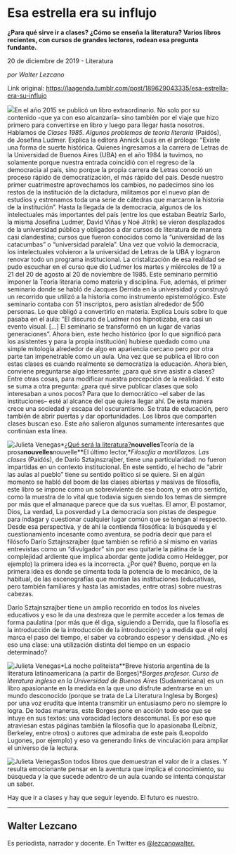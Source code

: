 # Esa estrella era su influjo

**¿Para qué sirve ir a clases? ¿Cómo se enseña la literatura? Varios libros recientes, con cursos de grandes lectores, rodean esa pregunta fundante.**

20 de diciembre de 2019 - Literatura

_por Walter Lezcano_

Link original: https://laagenda.tumblr.com/post/189629043335/esa-estrella-era-su-influjo

![](https://64.media.tumblr.com/c7efddee0b3cf453afa21f4ef88a8209/2d7838d65a396e27-b7/s500x750/ee87cf21bfe29a5d9cc71db665f543f705e912ce.jpg)En
el año 2015 se publicó un libro extraordinario. No solo por su
contenido -que ya con eso alcanzaría– sino también por el viaje que
hizo primero para convertirse en libro y luego para llegar hasta
nosotros. Hablamos de *Clases
1985. Algunos problemas de teoría literaria* (Paidós), de Josefina Ludmer. Explica la editora Annick Louis en el prólogo:
“Existe una forma de suerte histórica. Quienes ingresamos a la
carrera de Letras de la Universidad de Buenos Aires (UBA) en el año
1984 la tuvimos, no solamente porque nuestra entrada coincidió con
el regreso de la democracia al país, sino porque la propia carrera
de Letras conoció un proceso rápido de democratización, el más
rápido del país. Desde nuestro primer cuatrimestre aprovechamos los
cambios, no padecimos sino los restos de la institución de la
dictadura, militamos por el nuevo plan de estudios y estrenamos toda
una serie de cátedras que marcaron la historia de la institución”. Hasta la llegada de la democracia, algunos de los intelectuales más
importantes del país (entre los que estaban Beatriz Sarlo, la misma Josefina
Ludmer, David Viñas y Noé Jitrik) se vieron
desplazados de la universidad pública y obligados a dar cursos de
literatura de manera casi clandestina; cursos que fueron conocidos como la
“universidad de las catacumbas” o “universidad paralela”. Una
vez que volvió la democracia, los intelectuales volvieron a la
universidad de Letras de la UBA y lograron renovar todo un programa
institucional. La cristalización de esa realidad se pudo escuchar en
el curso que dio Ludmer los martes y miércoles de 19 a 21 del 20 de agosto al 20 de noviembre de 1985. Este seminario
permitió imponer la Teoría literaria como materia y disciplina.
Fue, además, el primer seminario donde se habló de Jacques Derrida
en la universidad y construyó un recorrido que utilizó a la
historia como instrumento epistemológico. Este seminario contaba con
51 inscriptos, pero asistían alrededor de 500 personas.
Lo que obligó a convertirlo en materia. Explica Louis sobre lo que
pasaba en el aula: “El discurso de Ludmer nos hipnotizaba, era casi
un evento visual. […] El seminario se transformó en un lugar de
varias generaciones”. Ahora bien, este hecho histórico (por lo que
significó para los asistentes y para la propia institución) hubiese
quedado como una simple mitología alrededor de algo en apariencia
cercano pero por otra parte tan impenetrable como un aula. Una vez
que se publica el libro con estas clases es cuando realmente se
democratiza la educación. Ahora bien, conviene preguntarse algo
interesante: ¿para qué sirve asistir a clases? Entre otras cosas, para modificar nuestra percepción de la realidad. Y esto se suma a otra pregunta: ¿para qué sirve publicar clases que solo interesaban a unos pocos? Para que
lo democrático –el saber de las instituciones– esté al alcance
del que quiera llegar ahí. De esta manera crece una sociedad y
escapa del oscurantismo. Se trata de educación, pero también de
abrir puertas y dar oportunidades. Los libros que comparten clases
buscan eso. Este año salieron algunos sumamente interesantes que
continúan esta línea.

![Julieta Venegas](https://64.media.tumblr.com/67e54c220bd1d7ed43cef30bd64fb9a2/2d7838d65a396e27-83/s250x400/27b69afcad63d3aba722a8433af5834fcc87c2b0.jpg)*[¿Qué
será la literatura?](https://www.youtube.com/watch?v=zsgUh0zEVi4)**nouvelles**Teoría de la prosa**nouvelles**nouvelle**El último lector,**Filosofía
a martillazos. Las clases* (Paidós), de Darío Sztajnszrajber, tiene una particularidad: no fueron
impartidas en un contexto institucional. En este sentido, el hecho de
“abrir las aulas al pueblo” tiene su sentido político si se
quiere. Si en algún momento se habló del boom de las clases
abiertas y masivas de filosofía, este libro se impone como un
sobreviviente de ese boom, y en otro sentido, como la muestra de lo
vital que todavía siguen siendo los temas de siempre por más que el
almanaque parece que da sus vueltas. El amor, El postamor, Dios, La
verdad, La posverdad y La democracia son pistas de despegue para
indagar y cuestionar cualquier lugar común que se tengan al
respecto. Desde esa perspectiva, y de ahí la contienda filosófica:
la búsqueda y el cuestionamiento incesante como aventura, se podría
decir que para el filósofo Darío Sztajnszrajber (que también se
refirió a sí mismo en varias entrevistas como un “divulgador”
sin por eso quitarle la pátina de la complejidad ardiente que
implica abordar gente jodida como Heidegger, por ejemplo) la primera
idea es la incorrecta. ¿Por qué? Bueno, porque en la primera idea
es donde se cimenta toda la potencia de lo mecánico, de la habitual,
de las escenografías que montan las instituciones (educativas, pero
también familiares y hasta las amistades, entre otras) sobre
nuestras cabezas. 


Darío
Sztajnszrajber tiene un amplio recorrido en todos los niveles
educativos y eso le da una destreza que le permite acceder a los
temas de forma paulatina (por más que él diga, siguiendo a Derrida,
que la filosofía es la introducción de la introducción de la
introducción) y a medida que el reloj marca el paso del tiempo, el
saber va cobrando espesor y densidad. ¿No es eso una clase: una
utilización distinta del tiempo en un espacio determinado?

![Julieta Venegas](https://64.media.tumblr.com/99c8727781d433215ad9b225a682e626/2d7838d65a396e27-e6/s250x400/843a4a7b4e16e6cf16d6a9e60e250ff263fba2cf.jpg)*La
noche politeísta**Breve
historia argentina de la literatura latinoamericana (a partir de
Borges)**Borges
profesor. Curso de literatura inglesa en la Universidad de Buenos
Aires*
(Sudamericana) es un libro apasionante en la medida en la que uno
disfrute adentrarse en un mundo desconocido (porque se trata de La
Literatura Inglesa by Borges) por una voz erudita que intenta
transmitir un entusiasmo pero no siempre lo logra. De todas maneras,
este Borges pone en acción todo eso que se intuye en sus textos: una
voracidad lectora descomunal. Es por eso que atraviesan estas páginas
también la filosofía que lo apasionaba (Leibniz, Berkeley, entre
otros) o autores que admiraba de este país (Leopoldo Lugones, por
ejemplo) y eso va generando links de vinculación para ampliar el
universo de la lectura. 


![Julieta Venegas](https://64.media.tumblr.com/cf178230607031e7cf593e5f26867e45/2d7838d65a396e27-53/s250x400/f2cf7c59ebe89a5770844ff32f8a3a159e0b72a8.jpg)Son
todos libros que demuestran el valor de ir a clases. Y resulta
emocionante pensar en la aventura que implica el conocimiento, su
búsqueda y la que sucede adentro de un aula cuando se intenta
conquistar un saber. 


Hay
que ir a clases y hay que seguir leyendo. El futuro es nuestro. 




---

Walter Lezcano
--------------

 Es periodista, narrador y docente. En Twitter es [@lezcanowalter.](https://twitter.com/lezcanowalter) 

